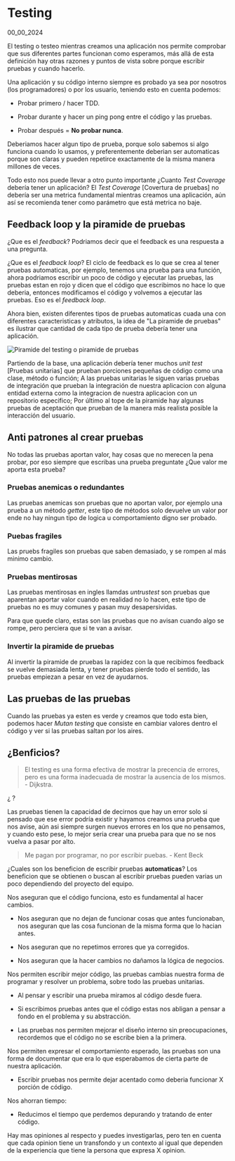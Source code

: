 # Testing
00_00_2024

El testing o testeo mientras creamos una aplicación nos permite comprobar que sus diferentes partes funcionan como esperamos, más allá de esta definición hay otras razones y puntos de vista sobre porque escribir pruebas y cuando hacerlo.

Una aplicación y su código interno siempre es probado ya sea por nosotros (los programadores) o por los usuario, teniendo esto en cuenta podemos: 

* Probar primero / hacer TDD.

* Probar durante y hacer un ping pong entre el código y las pruebas.

* Probar después = **No probar nunca**.

Deberiamos hacer algun tipo de prueba, porque solo sabemos si algo funciona cuando lo usamos, y preferentemente deberian ser automaticas porque son claras y pueden repetirce exactamente de la misma manera millones de veces.

Todo esto nos puede llevar a otro punto importante ¿Cuanto *Test Coverage* debería tener un aplicación? El *Test Coverage* [Covertura de pruebas] no debería ser una metrica fundamental mientras creamos una aplicación, aún así se recomienda tener como parámetro que está metrica no baje.

## Feedback loop y la piramide de pruebas

¿Que es el *feedback*? Podriamos decir que el feedback es una respuesta a una pregunta.

¿Que es el *feedback loop*? El ciclo de feedback es lo que se crea al tener pruebas automaticas, por ejemplo, tenemos una prueba para una función, ahora podriamos escribir un poco de código y ejecutar las pruebas, las pruebas estan en rojo y dicen que el código que escribimos no hace lo que deberia, entonces modificamos el código y volvemos a ejecutar las pruebas. Eso es el *feedback loop*.

Ahora bien, existen diferentes tipos de pruebas automaticas cuada una con diferentes caracteristicas y atributos, la idea de "La piramide de pruebas" es ilustrar que cantidad de cada tipo de prueba debería tener una aplicación.

![Piramide del testing o piramide de pruebas]()

Partiendo de la base, una aplicación debería tener muchos *unit test* [Pruebas unitarias] que prueban porciones pequeñas de código como una clase, método o función; A las pruebas unitarias le siguen varias pruebas de integración que prueban la integración de nuestra aplicacion con alguna entidad externa como la integracion de nuestra aplicacion con un repositorio especifico; Por último al tope de la piramide hay algunas pruebas de aceptación que prueban de la manera más realista posible la interacción del usuario.

## Anti patrones al crear pruebas

No todas las pruebas aportan valor, hay cosas que no merecen la pena probar, por eso siempre que escribas una prueba preguntate ¿Que valor me aporta esta prueba?

### Pruebas anemicas o redundantes

Las pruebas anemicas son pruebas que no aportan valor, por ejemplo una prueba a un método *getter*, este tipo de métodos solo devuelve un valor por ende no hay ningun tipo de logica u comportamiento digno ser probado. 

### Puebas fragiles

Las pruebs fragiles son pruebas que saben demasiado, y se rompen al más minimo cambio.

### Pruebas mentirosas

Las pruebas mentirosas en ingles llamdas *untrustest* son pruebas que aparentan aportar valor cuando en realidad no lo hacen, este tipo de pruebas no es muy comunes y pasan muy desapersividas. 

Para que quede claro, estas son las pruebas que no avisan cuando algo se rompe, pero perciera que si te van a avisar.

### Invertir la piramide de pruebas

Al invertir la piramide de pruebas la rapidez con la que recibimos feedback se vuelve demasiada lenta, y tener pruebas pierde todo el sentido, las pruebas empiezan a pesar en vez de ayudarnos.

## Las pruebas de las pruebas

Cuando las pruebas ya esten es verde y creamos que todo esta bien, podemos hacer *Mutan testing* que consiste en cambiar valores dentro el código y ver si las pruebas saltan por los aires.

## ¿Benficios?

> El testing es una forma efectiva de mostrar la precencia de errores, pero es una forma inadecuada de mostrar la ausencia de los mismos. - Dijkstra.

¿ ?

Las pruebas tienen la capacidad de decirnos que hay un error solo si pensado que ese error podría existir y hayamos creamos una prueba que nos avise, aún asi siempre surgen nuevos errores en los que no pensamos, y cuando esto pese, lo mejor seria crear una prueba para que no se nos vuelva a pasar por alto.

> Me pagan por programar, no por escribir puebas. - Kent Beck

¿Cuales son los beneficion de escribir pruebas **automaticas**? Los beneficion que se obtienen o buscan al escribir pruebas pueden varias un poco dependiendo del proyecto del equipo.

Nos aseguran que el código funciona, esto es fundamental al hacer cambios.

* Nos aseguran que no dejan de funcionar cosas que antes funcionaban, nos aseguran que las cosa funcionan de la misma forma que lo hacian antes.

* Nos aseguran que no repetimos errores que ya corregidos.

* Nos aseguran que la hacer cambios no dañamos la lógica de negocios.

Nos permiten escribir mejor código, las pruebas cambias nuestra forma de programar y resolver un problema, sobre todo las pruebas unitarias.

* Al pensar y escribir una prueba miramos al código desde fuera.

* Si escribimos pruebas antes que el código estas nos abligan a pensar a fondo en el problema y su abstracción.

* Las pruebas nos permiten mejorar el diseño interno sin preocupaciones,  recordemos que el código no se escribe bien a la primera.

Nos permiten expresar el comportamiento esperado, las pruebas son una forma de documentar que era lo que esperabamos de cierta parte de nuestra aplicación.

* Escribir pruebas nos permite dejar acentado como deberia funcionar X porción de código.

Nos ahorran tiempo:

* Reducimos el tiempo que perdemos depurando y tratando de enter código.

Hay mas opiniones al respecto y puedes investigarlas, pero ten en cuenta que cada opinion tiene un transfondo y un contexto al igual que dependen de la experiencia que tiene la persona que expresa X opinion.
